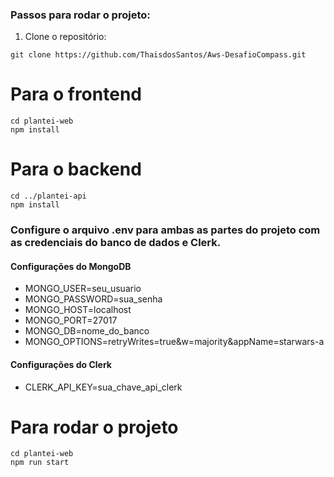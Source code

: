 ### Passos para rodar o projeto:

1. Clone o repositório:

```
git clone https://github.com/ThaisdosSantos/Aws-DesafioCompass.git

```
# Para o frontend
```
cd plantei-web
npm install
```

# Para o backend
```
cd ../plantei-api
npm install
```

### Configure o arquivo .env para ambas as partes do projeto com as credenciais do banco de dados e Clerk.

#### Configurações do MongoDB
- MONGO_USER=seu_usuario
- MONGO_PASSWORD=sua_senha
- MONGO_HOST=localhost
- MONGO_PORT=27017
- MONGO_DB=nome_do_banco
- MONGO_OPTIONS=retryWrites=true&w=majority&appName=starwars-a

#### Configurações do Clerk
- CLERK_API_KEY=sua_chave_api_clerk
# Para rodar o projeto
```
cd plantei-web
npm run start
```

